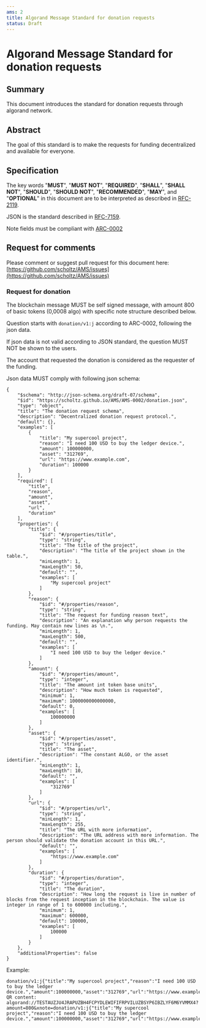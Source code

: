 ```yaml
---
ams: 2
title: Algorand Message Standard for donation requests
status: Draft
---
```


# Algorand Message Standard for donation requests

## Summary

This document introduces the standard for donation requests through algorand network.

## Abstract

The goal of this standard is to make the requests for funding decentralized and available for everyone. 

## Specification

The key words "**MUST**", "**MUST NOT**", "**REQUIRED**", "**SHALL**", "**SHALL NOT**", "**SHOULD**", "**SHOULD NOT**", "**RECOMMENDED**", "**MAY**", and "**OPTIONAL**" in this document are to be interpreted as described in [RFC-2119](https://www.ietf.org/rfc/rfc2119.txt).

JSON is the standard described in [RFC-7159](https://www.ietf.org/rfc/rfc7159.txt).

Note fields must be compliant with [ARC-0002](https://github.com/algorandfoundation/ARCs/blob/main/ARCs/arc-0002.md)

## Request for comments

Please comment or suggest pull request for this document here: [https://github.com/scholtz/AMS/issues](https://github.com/scholtz/AMS/issues)

### Request for donation

The blockchain message MUST be self signed message, with amount 800 of basic tokens (0,0008 algo) with specific note structure described below.

Question starts with ```donation/v1:j``` according to ARC-0002, following the json data.

If json data is not valid according to JSON standard, the question MUST NOT be shown to the users.

The account that requested the donation is considered as the requester of the funding.

Json data MUST comply with following json schema:

```
{
    "$schema": "http://json-schema.org/draft-07/schema",
    "$id": "https://scholtz.github.io/AMS/AMS-0002/donation.json",
    "type": "object",
    "title": "The donation request schema",
    "description": "Decentralized donation request protocol.",
    "default": {},
    "examples": [
        {
            "title": "My supercool project",
            "reason": "I need 100 USD to buy the ledger device.",
            "amount": 100000000,
            "asset": "312769",
            "url": "https://www.example.com",
            "duration": 100000
        }
    ],
    "required": [
        "title",
        "reason",
        "amount",
        "asset",
        "url",
        "duration"
    ],
    "properties": {
        "title": {
            "$id": "#/properties/title",
            "type": "string",
            "title": "The title of the project",
            "description": "The title of the project shown in the table.",
            "minLength": 1,
            "maxLength": 50,
            "default": "",
            "examples": [
                "My supercool project"
            ]
        },
        "reason": {
            "$id": "#/properties/reason",
            "type": "string",
            "title": "The request for funding reason text",
            "description": "An explanation why person requests the funding. May contain new lines as \n.",
            "minLength": 1,
            "maxLength": 500,
            "default": "",
            "examples": [
                "I need 100 USD to buy the ledger device."
            ]
        },
        "amount": {
            "$id": "#/properties/amount",
            "type": "integer",
            "title": "The amount int token base units",
            "description": "How much token is requested",
            "minimum": 1,
            "maximum": 1000000000000000,
            "default": 0,
            "examples": [
                100000000
            ]
        },
        "asset": {
            "$id": "#/properties/asset",
            "type": "string",
            "title": "The asset",
            "description": "The constant ALGO, or the asset identifier.",
            "minLength": 1,
            "maxLength": 10,
            "default": "",
            "examples": [
                "312769"
            ]
        },
        "url": {
            "$id": "#/properties/url",
            "type": "string",
            "minLength": 1,
            "maxLength": 255,
            "title": "The URL with more information",
            "description": "The URL address with more information. The person should validate the donation account in this URL.",
            "default": "",
            "examples": [
                "https://www.example.com"
            ]
        },
        "duration": {
            "$id": "#/properties/duration",
            "type": "integer",
            "title": "The duration",
            "description": "How long the request is live in number of blocks from the request inception in the blockchain. The value is integer in range of 1 to 600000 including.",
            "minimum": 1,
            "maximum": 600000,
            "default": 100000,
            "examples": [
                100000
            ]
        }
    },
    "additionalProperties": false
}
```


Example:
```
donation/v1:j{"title":"My supercool project","reason":"I need 100 USD to buy the ledger device.","amount":100000000,"asset":"312769","url":"https://www.example.com","duration":100000}
QR content: algorand://TESTAUZJU4JRAPUZBH4FCPYDLEWIFIFRPVILUZBSYP6IBZLYF6M6YVMMX4?amount=800&xnote=donation/v1:j{"title":"My supercool project","reason":"I need 100 USD to buy the ledger device.","amount":100000000,"asset":"312769","url":"https://www.example.com","duration":100000}
```
